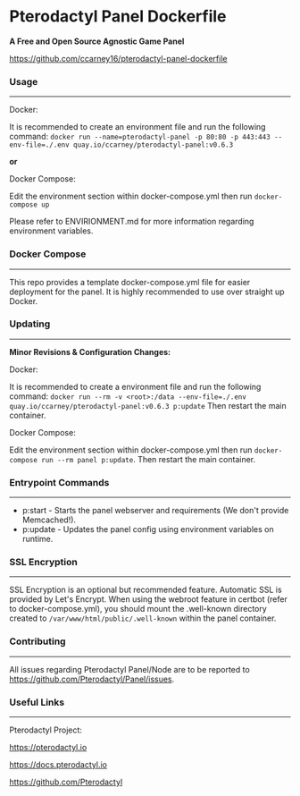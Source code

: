 # Pterodactyl Panel Dockerfile #
__A Free and Open Source Agnostic Game Panel__

https://github.com/ccarney16/pterodactyl-panel-dockerfile

### Usage ###

---

Docker:

It is recommended to create an environment file and run the following command:
`docker run --name=pterodactyl-panel -p 80:80 -p 443:443 --env-file=./.env quay.io/ccarney/pterodactyl-panel:v0.6.3`

__or__

Docker Compose:

Edit the environment section within docker-compose.yml then run `docker-compose up`

Please refer to ENVIRIONMENT.md for more information regarding environment variables.

### Docker Compose ###

---

This repo provides a template docker-compose.yml file for easier deployment for the panel. It is highly recommended to use over straight up Docker.

### Updating ###

---

__Minor Revisions & Configuration Changes:__

Docker:

It is recommended to create a environment file and run the following command: `docker run --rm -v <root>:/data --env-file=./.env quay.io/ccarney/pterodactyl-panel:v0.6.3 p:update` Then restart the main container.

Docker Compose:

Edit the environment section within docker-compose.yml then run `docker-compose run --rm panel p:update`. Then restart the main container.

### Entrypoint Commands ###

---

* p:start - Starts the panel webserver and requirements (We don't provide Memcached!).
* p:update - Updates the panel config using environment variables on runtime.

### SSL Encryption ###

---

SSL Encryption is an optional but recommended feature. Automatic SSL is provided by Let's Encrypt. When using the webroot feature in certbot (refer to docker-compose.yml), you should mount the .well-known directory created to `/var/www/html/public/.well-known` within the panel container.

### Contributing ###

---

All issues regarding Pterodactyl Panel/Node are to be reported to https://github.com/Pterodactyl/Panel/issues.

### Useful Links ###

---

Pterodactyl Project:

https://pterodactyl.io

https://docs.pterodactyl.io

https://github.com/Pterodactyl
